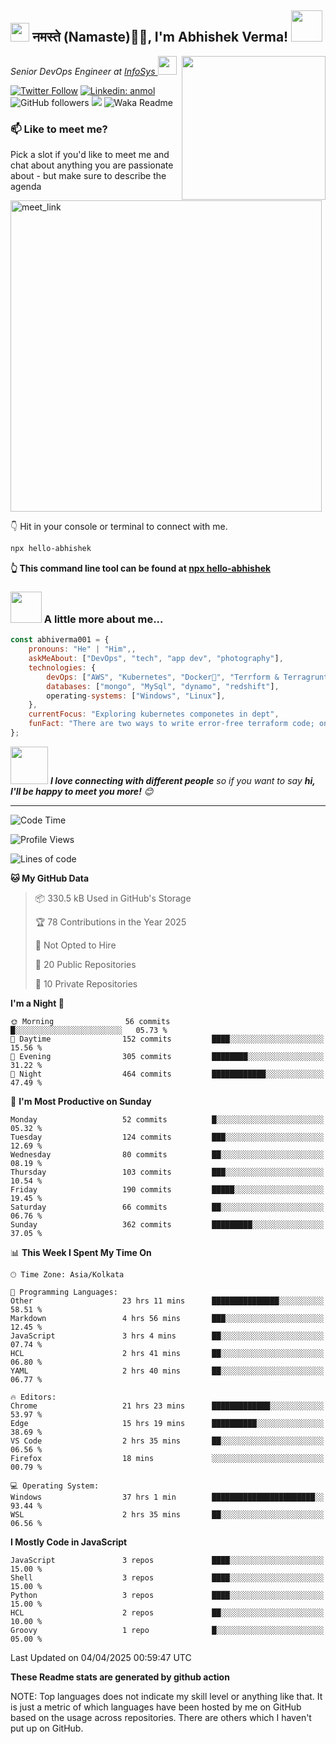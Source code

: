 <h2><img src="https://emojis.slackmojis.com/emojis/images/1531849430/4246/blob-sunglasses.gif?1531849430" width="30"/> नमस्ते (Namaste)🙏🏻, I'm Abhishek Verma! <img src="https://media.giphy.com/media/12oufCB0MyZ1Go/giphy.gif" width="50"></h2>
<img align='right' src="https://media.giphy.com/media/M9gbBd9nbDrOTu1Mqx/giphy.gif" width="230">
<p><em>Senior DevOps Engineer at <a href="https://www.infosys.com/">InfoSys
</a><img src="https://media.giphy.com/media/WUlplcMpOCEmTGBtBW/giphy.gif" width="30"> 
</em></p>

[![Twitter Follow](https://img.shields.io/twitter/follow/misteranmol?label=Follow)](https://twitter.com/intent/follow?screen_name=AbAbhishekverma)
[![Linkedin: anmol](https://img.shields.io/badge/-abhishek-blue?style=flat-square&logo=Linkedin&logoColor=white&link=https://www.linkedin.com/in/abhiverma001/)](https://www.linkedin.com/in/abhiverma001/)
![GitHub followers](https://img.shields.io/github/followers/abhiverma001?label=Follow&style=social)
![](https://visitor-badge.glitch.me/badge?page_id=anmol098.anmol098)
![Waka Readme](https://wakatime.com/badge/user/d23527f0-66b1-4a3f-9db5-c346e05aefa5.svg)

### 📫 Like to meet me?

Pick a slot if you'd like to meet me and chat about anything you are passionate about - but make sure to describe the agenda

<a href="https://calendly.com/ab-abhishekverma096/30min" target="_blank"><img width="498" alt="meet_link" src="https://user-images.githubusercontent.com/15426564/144297439-f530f383-e73e-41e0-9914-a9b7d3f432e5.png"></a>

👇 Hit in your console or terminal to connect with me.

```bash
npx hello-abhishek
```
**👆 This command line tool can be found at [npx hello-abhishek](https://github.com/abhiverma001/introduction-npm-package)**

### <img src="https://media.giphy.com/media/VgCDAzcKvsR6OM0uWg/giphy.gif" width="50"> A little more about me...  

```javascript
const abhiverma001 = {
    pronouns: "He" | "Him",,
    askMeAbout: ["DevOps", "tech", "app dev", "photography"],
    technologies: {
        devOps: ["AWS", "Kubernetes", "Docker🐳", "Terrform & Terragrunt", "Bash-Scripting", "CI-CD", "GitHub-Action", "Jenkins", "Spinnaker", "Datadog/New-Relic", "CloudFlare/Route53", "Nginx"],
        databases: ["mongo", "MySql", "dynamo", "redshift"],
        operating-systems: ["Windows", "Linux"],
    },
    currentFocus: "Exploring kubernetes componetes in dept",
    funFact: "There are two ways to write error-free terraform code; only the third one works"
};
```

<img src="https://media.giphy.com/media/LnQjpWaON8nhr21vNW/giphy.gif" width="60"> <em><b>I love connecting with different people</b> so if you want to say <b>hi, I'll be happy to meet you more!</b> 😊</em>

---
<!--START_SECTION:waka-->
![Code Time](http://img.shields.io/badge/Code%20Time-1%2C007%20hrs%2055%20mins-blue)

![Profile Views](http://img.shields.io/badge/Profile%20Views-0-blue)

![Lines of code](https://img.shields.io/badge/From%20Hello%20World%20I%27ve%20Written-151.5%20thousand%20lines%20of%20code-blue)

**🐱 My GitHub Data** 

> 📦 330.5 kB Used in GitHub's Storage 
 > 
> 🏆 78 Contributions in the Year 2025
 > 
> 🚫 Not Opted to Hire
 > 
> 📜 20 Public Repositories 
 > 
> 🔑 10 Private Repositories 
 > 
**I'm a Night 🦉** 

```text
🌞 Morning                56 commits          █░░░░░░░░░░░░░░░░░░░░░░░░   05.73 % 
🌆 Daytime                152 commits         ████░░░░░░░░░░░░░░░░░░░░░   15.56 % 
🌃 Evening                305 commits         ████████░░░░░░░░░░░░░░░░░   31.22 % 
🌙 Night                  464 commits         ████████████░░░░░░░░░░░░░   47.49 % 
```
📅 **I'm Most Productive on Sunday** 

```text
Monday                   52 commits          █░░░░░░░░░░░░░░░░░░░░░░░░   05.32 % 
Tuesday                  124 commits         ███░░░░░░░░░░░░░░░░░░░░░░   12.69 % 
Wednesday                80 commits          ██░░░░░░░░░░░░░░░░░░░░░░░   08.19 % 
Thursday                 103 commits         ███░░░░░░░░░░░░░░░░░░░░░░   10.54 % 
Friday                   190 commits         █████░░░░░░░░░░░░░░░░░░░░   19.45 % 
Saturday                 66 commits          ██░░░░░░░░░░░░░░░░░░░░░░░   06.76 % 
Sunday                   362 commits         █████████░░░░░░░░░░░░░░░░   37.05 % 
```


📊 **This Week I Spent My Time On** 

```text
🕑︎ Time Zone: Asia/Kolkata

💬 Programming Languages: 
Other                    23 hrs 11 mins      ███████████████░░░░░░░░░░   58.51 % 
Markdown                 4 hrs 56 mins       ███░░░░░░░░░░░░░░░░░░░░░░   12.45 % 
JavaScript               3 hrs 4 mins        ██░░░░░░░░░░░░░░░░░░░░░░░   07.74 % 
HCL                      2 hrs 41 mins       ██░░░░░░░░░░░░░░░░░░░░░░░   06.80 % 
YAML                     2 hrs 40 mins       ██░░░░░░░░░░░░░░░░░░░░░░░   06.77 % 

🔥 Editors: 
Chrome                   21 hrs 23 mins      █████████████░░░░░░░░░░░░   53.97 % 
Edge                     15 hrs 19 mins      ██████████░░░░░░░░░░░░░░░   38.69 % 
VS Code                  2 hrs 35 mins       ██░░░░░░░░░░░░░░░░░░░░░░░   06.56 % 
Firefox                  18 mins             ░░░░░░░░░░░░░░░░░░░░░░░░░   00.79 % 

💻 Operating System: 
Windows                  37 hrs 1 min        ███████████████████████░░   93.44 % 
WSL                      2 hrs 35 mins       ██░░░░░░░░░░░░░░░░░░░░░░░   06.56 % 
```

**I Mostly Code in JavaScript** 

```text
JavaScript               3 repos             ████░░░░░░░░░░░░░░░░░░░░░   15.00 % 
Shell                    3 repos             ████░░░░░░░░░░░░░░░░░░░░░   15.00 % 
Python                   3 repos             ████░░░░░░░░░░░░░░░░░░░░░   15.00 % 
HCL                      2 repos             ██░░░░░░░░░░░░░░░░░░░░░░░   10.00 % 
Groovy                   1 repo              █░░░░░░░░░░░░░░░░░░░░░░░░   05.00 % 
```




 Last Updated on 04/04/2025 00:59:47 UTC
<!--END_SECTION:waka-->

**These Readme stats are generated by github action**

NOTE: Top languages does not indicate my skill level or anything like that. It is just a metric of which languages have been hosted by me on GitHub based on the usage across repositories. There are others which I haven't put up on GitHub.
